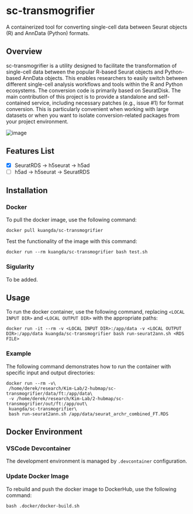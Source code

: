 # sc-transmogrifier
A containerized tool for converting single-cell data between Seurat objects (R) and AnnData (Python) formats.

## Overview

sc-transmogrifier is a utility designed to facilitate the transformation of single-cell data between the popular R-based Seurat objects and Python-based AnnData objects. This enables researchers to easily switch between different single-cell analysis workflows and tools within the R and Python ecosystems. The conversion code is primarily based on SeuratDisk. The main contribution of this project is to provide a standalone and self-contained service, including necessary patches (e.g., issue #1) for format conversion. This is particularly convenient when working with large datasets or when you want to isolate conversion-related packages from your project environment.

![image](https://user-images.githubusercontent.com/18092300/229930050-2ca37eef-e83c-43e2-a853-39d01c8dfc06.png)

## Features List

- [x] SeuratRDS -> h5seurat -> h5ad
- [ ] h5ad -> h5seurat -> SeuratRDS

## Installation

### Docker 
To pull the docker image, use the following command:

```
docker pull kuangda/sc-transmogrifier
```

Test the functionality of the image with this command:
```
docker run --rm kuangda/sc-transmogrifier bash test.sh
```

### Sigularity
To be added.

## Usage
To run the docker container, use the following command, replacing `<LOCAL INPUT DIR>` and `<LOCAL OUTPUT DIR>` with the appropriate paths:

```
docker run -it --rm -v <LOCAL INPUT DIR>:/app/data -v <LOCAL OUTPUT DIR>:/app/data kuangda/sc-transmogrifier bash run-seurat2ann.sh <RDS FILE>
```

### Example
The following command demonstrates how to run the container with specific input and output directories:

```
docker run --rm -v\
 /home/derek/research/Kim-Lab/2-hubmap/sc-transmogrifier/data/ft:/app/data\
 -v /home/derek/research/Kim-Lab/2-hubmap/sc-transmogrifier/out/ft:/app/out\
 kuangda/sc-transmogrifier\
 bash run-seurat2ann.sh /app/data/seurat_archr_combined_FT.RDS
```

## Docker Environment

### VSCode Devcontainer

The development environment is managed by `.devcontainer` configuration.

###  Update Docker Image

To rebuild and push the docker image to DockerHub, use the following command:

```
bash .docker/docker-build.sh
```
